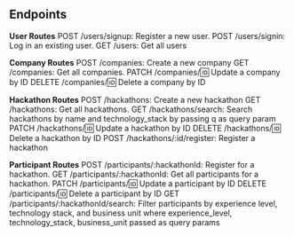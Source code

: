 ## Endpoints
**User Routes**
POST /users/signup: Register a new user.
POST /users/signin: Log in an existing user.
GET /users: Get all users

**Company Routes**
POST /companies: Create a new company 
GET /companies: Get all companies.
PATCH /companies/:id: Update a company by ID 
DELETE /companies/:id: Delete a company by ID 

**Hackathon Routes**
POST /hackathons: Create a new hackathon 
GET /hackathons: Get all hackathons.
GET /hackathons/search: Search hackathons by name and technology_stack by passing q as query param
PATCH /hackathons/:id: Update a hackathon by ID 
DELETE /hackathons/:id: Delete a hackathon by ID 
POST /hackathons/:id/register: Register a hackathon


**Participant Routes**
POST /participants/:hackathonId: Register for a hackathon.
GET /participants/:hackathonId: Get all participants for a hackathon.
PATCH /participants/:id: Update a participant by ID
DELETE /participants/:id: Delete a participant by ID
GET /participants/:hackathonId/search: Filter participants by experience level, technology stack, and business unit where experience_level, technology_stack, business_unit passed as query params
